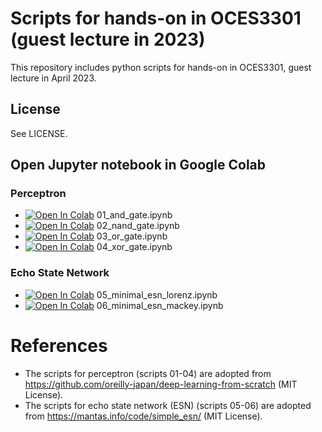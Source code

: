 # Scripts for hands-on in OCES3301 (guest lecture in 2023)
This repository includes python scripts for hands-on in OCES3301, guest lecture in April 2023.

## License
See LICENSE.

## Open Jupyter notebook in Google Colab
### Perceptron
- [![Open In Colab](https://colab.research.google.com/assets/colab-badge.svg)](https://colab.research.google.com/github/ong8181/OCES3301_guest/blob/main/01_and_gate.ipynb) 01_and_gate.ipynb 
- [![Open In Colab](https://colab.research.google.com/assets/colab-badge.svg)](https://colab.research.google.com/github/ong8181/OCES3301_guest/blob/main/02_nand_gate.ipynb) 02_nand_gate.ipynb 
- [![Open In Colab](https://colab.research.google.com/assets/colab-badge.svg)](https://colab.research.google.com/github/ong8181/OCES3301_guest/blob/main/03_or_gate.ipynb) 03_or_gate.ipynb
- [![Open In Colab](https://colab.research.google.com/assets/colab-badge.svg)](https://colab.research.google.com/github/ong8181/OCES3301_guest/blob/main/04_xor_gate.ipynb) 04_xor_gate.ipynb

### Echo State Network
- [![Open In Colab](https://colab.research.google.com/assets/colab-badge.svg)](https://colab.research.google.com/github/ong8181/OCES3301_guest/blob/main/05_minimal_esn_lorenz.ipynb) 05_minimal_esn_lorenz.ipynb
- [![Open In Colab](https://colab.research.google.com/assets/colab-badge.svg)](https://colab.research.google.com/github/ong8181/OCES3301_guest/blob/main/06_minimal_esn_mackey.ipynb) 06_minimal_esn_mackey.ipynb


# References
- The scripts for perceptron (scripts 01-04) are adopted from https://github.com/oreilly-japan/deep-learning-from-scratch (MIT License).
- The scripts for echo state network (ESN) (scripts 05-06) are adopted from https://mantas.info/code/simple_esn/ (MIT License).
